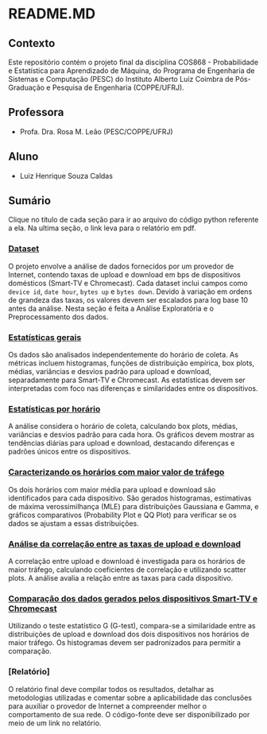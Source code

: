 # README.MD

## Contexto
Este repositório contém o projeto final da disciplina COS868 - Probabilidade e Estatística para Aprendizado de Máquina, do Programa de Engenharia de Sistemas e Computação (PESC) do Instituto Alberto Luiz Coimbra de Pós-Graduação e Pesquisa de Engenharia (COPPE/UFRJ).

## Professora
- Profa. Dra. Rosa M. Leão (PESC/COPPE/UFRJ)

## Aluno
- Luiz Henrique Souza Caldas

## Sumário

Clique no título de cada seção para ir ao arquivo do código python referente a ela. Na ultima seção, o link leva para o relatório em pdf.

### [Dataset](a_preprocessamento.py)
O projeto envolve a análise de dados fornecidos por um provedor de Internet, contendo taxas de upload e download em bps de dispositivos domésticos (Smart-TV e Chromecast). Cada dataset inclui campos como `device id`, `date hour`, `bytes up` e `bytes down`. Devido à variação em ordens de grandeza das taxas, os valores devem ser escalados para log base 10 antes da análise. Nesta seção é feita a Análise Exploratória e o Preprocessamento dos dados. 

### [Estatísticas gerais](b_estatisticas_gerais.py)
Os dados são analisados independentemente do horário de coleta. As métricas incluem histogramas, funções de distribuição empírica, box plots, médias, variâncias e desvios padrão para upload e download, separadamente para Smart-TV e Chromecast. As estatísticas devem ser interpretadas com foco nas diferenças e similaridades entre os dispositivos.

### [Estatísticas por horário](c_estatisticas_por_horario.py)
A análise considera o horário de coleta, calculando box plots, médias, variâncias e desvios padrão para cada hora. Os gráficos devem mostrar as tendências diárias para upload e download, destacando diferenças e padrões únicos entre os dispositivos.

### [Caracterizando os horários com maior valor de tráfego](d_caracterizando_os_horarios.py)
Os dois horários com maior média para upload e download são identificados para cada dispositivo. São gerados histogramas, estimativas de máxima verossimilhança (MLE) para distribuições Gaussiana e Gamma, e gráficos comparativos (Probability Plot e QQ Plot) para verificar se os dados se ajustam a essas distribuições.

### [Análise da correlação entre as taxas de upload e download](e_correlação.py)
A correlação entre upload e download é investigada para os horários de maior tráfego, calculando coeficientes de correlação e utilizando scatter plots. A análise avalia a relação entre as taxas para cada dispositivo.

### [Comparação dos dados gerados pelos dispositivos Smart-TV e Chromecast]()
Utilizando o teste estatístico G (G-test), compara-se a similaridade entre as distribuições de upload e download dos dois dispositivos nos horários de maior tráfego. Os histogramas devem ser padronizados para permitir a comparação.

### [Relatório]
O relatório final deve compilar todos os resultados, detalhar as metodologias utilizadas e comentar sobre a aplicabilidade das conclusões para auxiliar o provedor de Internet a compreender melhor o comportamento de sua rede. O código-fonte deve ser disponibilizado por meio de um link no relatório.

